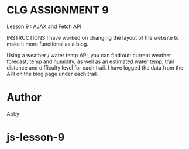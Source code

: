 # CLG ASSIGNMENT 9
Lesson 9 : AJAX and Fetch API

INSTRUCTIONS
I have worked on changing the layout of the website to make it more functional as a blog.

Using a weather / water temp API, you can find out: current weather forecast, temp and humidity, as well as an estimated water temp, trail distance and difficulty level for each trail.
I have logged the data from the API on the blog page under each trail.

# Author
Abby

# js-lesson-9
